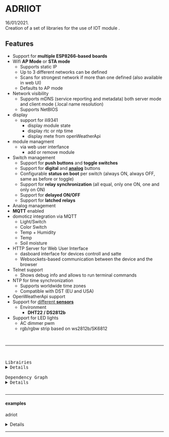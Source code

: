 
# ADRIIOT
16/01/2021.<br />
Creation of a set of libraries for the use of IOT module .<br />


## Features

* Support for **multiple ESP8266-based boards**
* Wifi **AP Mode** or **STA mode**
    * Supports static IP
    * Up to 3 different networks can be defined
    * Scans for strongest network if more than one defined (also available in web UI)
    * Defaults to AP mode 
* Network visibility
    * Supports mDNS (service reporting and metadata) both server mode and client mode (.local name resolution)
    * Supports NetBIOS 
* display 
    * support for ili9341
         * display module state
         * display rtc or ntp time
         * display mete from openWeatherApi
* module managment
    * via web user interfance 
      * add or remove module
* Switch management
    * Support for **push buttons** and **toggle switches**
    * Support for **digital** and [**analog**](https://en.wikipedia.org/wiki/Resistor_ladder) buttons
    * Configurable **status on boot** per switch (always ON, always OFF, same as before or toggle)
    * Support for **relay synchronization** (all equal, only one ON, one and only on ON)
    * Support for **delayed ON/OFF**
    * Support for **latched relays**
* Analog management
* **MQTT** enabled
* domoticz integration via MQTT
   * Light/Switch
   * Color Switch
   * Temp + Humidity
   * Temp
   * Soil moisture
* HTTP Server for Web User Interface
    * dasboard interface for devices controll and satte 
    * Websockets-based communication between the device and the browser
* Telnet support
    * Shows debug info and allows to run terminal commands
* NTP for time synchronization
    * Supports worldwide time zones
    * Compatible with DST (EU and USA)
* OpenWeatherApi support
* Support for [different **sensors**](Sensors)
    * Environment
        * **DHT22 / DS2812b**
* Support for LED lights
   * AC dimmer pwm
   * rgb/rgbw strip based on ws2812b/SK6812 


</br>
<hr>
</br>

<pre>
Librairies
<details>
ALS_espwebserver                = https://github.com/AdriLighting/ALS_espwebserver

ADRIIOT                         = https://github.com/AdriLighting/ADRIIOT
ADRIIOT_dht22                   = https://github.com/AdriLighting/ADRIIOT_dht22
ADRIIOT_DS18B20                 = https://github.com/AdriLighting/ADRIIOT_DS18B20
ADRIIOT_lightDimmer             = https://github.com/AdriLighting/ADRIIOT_lightDimmer
ADRIIOT_relay                   = https://github.com/AdriLighting/ADRIIOT_relay
ADRIIOT_RGBneo                  = https://github.com/AdriLighting/ADRIIOT_RGBneo
ADRIIOT_solMoisture             = https://github.com/AdriLighting/ADRIIOT_solMoisture

adri_tools_v2                   = https://github.com/AdriLighting/adri_tools_v2
adri_ntpTime                    = https://github.com/AdriLighting/adri_ntpTime
adri_calendar_event             = https://github.com/AdriLighting/adri_calendar_event
adri_wifiConnect                = https://github.com/AdriLighting/adri_wifiConnect
adri_timer                      = https://github.com/AdriLighting/adri_timer
adri_espwebserver               = https://github.com/AdriLighting/adri_espwebserver
adri_httparseurl                = https://github.com/AdriLighting/adri_httparseurl
adri_tft_ILI9341                = https://github.com/AdriLighting/adri_tft_ILI9341
adri_tft_ILI9341_ESP            = https://github.com/AdriLighting/adri_tft_ILI9341_ESP
adri_logger                     = https://github.com/AdriLighting/adri_logger
adri_softLogger                 = https://github.com/AdriLighting/adri_softLogger
adri_tools_v2_serialMenu        = https://github.com/AdriLighting/adri_tools_v2_serialMenu
adri_tools_v2_telnet            = https://github.com/AdriLighting/adri_tools_v2_telnet

esp8266/arduino                 = https://github.com/esp8266/Arduino/tree/master/libraries

Adafruit BusIO                  = https://github.com/adafruit/Adafruit_BusIO
Adafruit Unified Sensor         = https://github.com/adafruit/Adafruit_Sensor
JsonStreamingParser             = https://github.com/squix78/json-streaming-parser.git
TimeLib                         = https://github.com/PaulStoffregen/Time
ArduinoJson                     = https://github.com/bblanchon/ArduinoJson
WebSockets                      = https://github.com/Links2004/arduinoWebSockets
ESPAsyncTCP                     = https://github.com/me-no-dev/ESPAsyncTCP
Adafruit GFX Library            = https://github.com/adafruit/Adafruit-GFX-Library
XPT2046                         = http://github.com/spapadim/XPT2046
U8g2_for_Adafruit_GFX           = https://github.com/olikraus/U8g2_for_Adafruit_GFX
JPEGDecoder                     = https://github.com/Bodmer/JPEGDecoder
DHT sensor library              = https://github.com/adafruit/DHT-sensor-library
DallasTemperature               = https://github.com/milesburton/Arduino-Temperature-Control-Library
OneWire                         = https://github.com/PaulStoffregen/OneWire
Adafruit NeoPixel               = https://github.com/adafruit/Adafruit_NeoPixel
PubSubClient                    = https://github.com/knolleary/pubsubclient
</details>
Dependency Graph
<details>
|-- [ESP8266WiFi] 1.0
|-- [Adafruit BusIO] 1.4.1
|   |-- [Wire] 1.0
|   |-- [SPI] 1.0
|-- [Wire] 1.0
|-- [Adafruit Unified Sensor] 1.1.4
|-- [ADRIIOT] 1.0.0
|   |-- [JsonStreamingParser] 1.0.5
|   |-- [adri_tools_v2] 1.0.0
|   |   |-- [ESP8266WiFi] 1.0
|   |   |-- [LittleFS(esp8266)] 0.1.0
|   |-- [ESP8266HTTPClient] 1.2
|   |   |-- [ESP8266WiFi] 1.0
|   |-- [ESP8266WiFi] 1.0
|   |-- [adri_ntpTime] 1.0.0
|   |   |-- [TimeLib] 1.6
|   |   |-- [ESP8266WiFi] 1.0
|   |-- [adri_calendar_event] 1.0.0
|   |   |-- [TimeLib] 1.6
|   |-- [TimeLib] 1.6
|   |-- [adri_wifiConnect] 1.0.0
|   |   |-- [ESP8266WebServer] 1.0
|   |   |   |-- [ESP8266WiFi] 1.0
|   |   |-- [ESP8266WiFi] 1.0
|   |   |-- [ESP8266mDNS] 1.2
|   |   |   |-- [ESP8266WiFi] 1.0
|   |   |-- [adri_tools_v2] 1.0.0
|   |   |   |-- [ESP8266WiFi] 1.0
|   |   |   |-- [LittleFS(esp8266)] 0.1.0
|   |   |-- [LittleFS(esp8266)] 0.1.0
|   |   |-- [adri_timer] 1.0.0
|   |-- [adri_timer] 1.0.0
|   |-- [adri_espwebserver] 1.0.0
|   |   |-- [ArduinoOTA] 1.0
|   |   |   |-- [ESP8266WiFi] 1.0
|   |   |   |-- [ESP8266mDNS] 1.2
|   |   |   |   |-- [ESP8266WiFi] 1.0
|   |   |-- [ESP8266mDNS] 1.2
|   |   |   |-- [ESP8266WiFi] 1.0
|   |   |-- [ESP8266WiFi] 1.0
|   |   |-- [Hash] 1.0
|   |   |-- [ArduinoJson] 6.17.1
|   |   |-- [ESP8266HTTPClient] 1.2
|   |   |   |-- [ESP8266WiFi] 1.0
|   |   |-- [ESP8266WebServer] 1.0
|   |   |   |-- [ESP8266WiFi] 1.0
|   |   |-- [WebSockets] 2.2.1
|   |   |   |-- [ESP8266WiFi] 1.0
|   |   |   |-- [ESPAsyncTCP] 1.2.2
|   |   |   |   |-- [ESP8266WiFi] 1.0
|   |   |   |-- [Ethernet(esp8266)] 1.0.4
|   |   |   |   |-- [SPI] 1.0
|   |   |   |-- [SPI] 1.0
|   |   |   |-- [Hash] 1.0
|   |   |-- [adri_httparseurl] 1.0.0
|   |   |   |-- [adri_tools_v2] 1.0.0
|   |   |   |   |-- [ESP8266WiFi] 1.0
|   |   |   |   |-- [LittleFS(esp8266)] 0.1.0
|   |   |   |-- [ESP8266WiFi] 1.0
|   |   |   |-- [LittleFS(esp8266)] 0.1.0
|   |   |-- [LittleFS(esp8266)] 0.1.0
|   |   |-- [adri_tools_v2] 1.0.0
|   |   |   |-- [ESP8266WiFi] 1.0
|   |   |   |-- [LittleFS(esp8266)] 0.1.0
|   |-- [adri_tft_ILI9341] 1.0.0
|   |   |-- [SPI] 1.0
|   |   |-- [adri_tft_ILI9341_ESP] 1.0.1
|   |   |   |-- [Adafruit GFX Library] 1.10.2
|   |   |   |   |-- [Adafruit BusIO] 1.4.1
|   |   |   |   |   |-- [Wire] 1.0
|   |   |   |   |   |-- [SPI] 1.0
|   |   |   |   |-- [Wire] 1.0
|   |   |   |   |-- [SPI] 1.0
|   |   |   |-- [SPI] 1.0
|   |   |-- [Adafruit GFX Library] 1.10.2
|   |   |   |-- [Adafruit BusIO] 1.4.1
|   |   |   |   |-- [Wire] 1.0
|   |   |   |   |-- [SPI] 1.0
|   |   |   |-- [Wire] 1.0
|   |   |   |-- [SPI] 1.0
|   |   |-- [XPT2046] 0.1
|   |   |   |-- [SPI] 1.0
|   |   |-- [U8g2_for_Adafruit_GFX] 1.7.0
|   |   |   |-- [Adafruit GFX Library] 1.10.2
|   |   |   |   |-- [Adafruit BusIO] 1.4.1
|   |   |   |   |   |-- [Wire] 1.0
|   |   |   |   |   |-- [SPI] 1.0
|   |   |   |   |-- [Wire] 1.0
|   |   |   |   |-- [SPI] 1.0
|   |   |-- [JPEGDecoder] 1.8.0
|   |   |-- [adri_tools_v2] 1.0.0
|   |   |   |-- [ESP8266WiFi] 1.0
|   |   |   |-- [LittleFS(esp8266)] 0.1.0
|   |   |-- [ESP8266WiFi] 1.0
|   |   |-- [LittleFS(esp8266)] 0.1.0
|   |-- [Adafruit GFX Library] 1.10.2
|   |   |-- [Adafruit BusIO] 1.4.1
|   |   |   |-- [Wire] 1.0
|   |   |   |-- [SPI] 1.0
|   |   |-- [Wire] 1.0
|   |   |-- [SPI] 1.0
|   |-- [ADRIIOT_dht22] 1.0.0
|   |   |-- [ArduinoJson] 6.17.1
|   |   |-- [DHT sensor library] 1.4.1
|   |   |   |-- [Adafruit Unified Sensor] 1.1.4
|   |-- [ADRIIOT_DS18B20] 1.0.0
|   |   |-- [ArduinoJson] 6.17.1
|   |   |-- [DallasTemperature] 3.9.0
|   |   |   |-- [OneWire] 2.3.5
|   |   |-- [OneWire] 2.3.5
|   |-- [ADRIIOT_lightDimmer] 1.0.0
|   |   |-- [ArduinoJson] 6.17.1
|   |-- [ADRIIOT_relay] 1.0.0
|   |   |-- [ArduinoJson] 6.17.1
|   |-- [ADRIIOT_RGBneo] 1.0.0
|   |   |-- [Adafruit NeoPixel] 1.7.0
|   |   |-- [ArduinoJson] 6.17.1
|   |-- [ADRIIOT_solMoisture] 1.0.0
|   |   |-- [ArduinoJson] 6.17.1
|   |-- [adri_logger] 1.0.0
|   |   |-- [adri_tools_v2] 1.0.0
|   |   |   |-- [ESP8266WiFi] 1.0
|   |   |   |-- [LittleFS(esp8266)] 0.1.0
|   |   |-- [ESP8266WiFi] 1.0
|   |   |-- [LittleFS(esp8266)] 0.1.0
|   |-- [adri_softLogger] 1.0.0
|   |   |-- [adri_tools_v2] 1.0.0
|   |   |   |-- [ESP8266WiFi] 1.0
|   |   |   |-- [LittleFS(esp8266)] 0.1.0
|   |   |-- [ESP8266WiFi] 1.0
|   |   |-- [LittleFS(esp8266)] 0.1.0
|   |-- [adri_tools_v2_serialMenu] 1.0.0
|   |   |-- [adri_tools_v2] 1.0.0
|   |   |   |-- [ESP8266WiFi] 1.0
|   |   |   |-- [LittleFS(esp8266)] 0.1.0
|   |-- [adri_tools_v2_telnet] 1.0.0
|   |   |-- [adri_tools_v2_serialMenu] 1.0.0
|   |   |   |-- [adri_tools_v2] 1.0.0
|   |   |   |   |-- [ESP8266WiFi] 1.0
|   |   |   |   |-- [LittleFS(esp8266)] 0.1.0
|   |   |-- [ESP8266WiFi] 1.0
|   |-- [ALS_espwebserver] 1.0.0
|   |   |-- [adri_espwebserver] 1.0.0
|   |   |   |-- [ArduinoOTA] 1.0
|   |   |   |   |-- [ESP8266WiFi] 1.0
|   |   |   |   |-- [ESP8266mDNS] 1.2
|   |   |   |   |   |-- [ESP8266WiFi] 1.0
|   |   |   |-- [ESP8266mDNS] 1.2
|   |   |   |   |-- [ESP8266WiFi] 1.0
|   |   |   |-- [ESP8266WiFi] 1.0
|   |   |   |-- [Hash] 1.0
|   |   |   |-- [ArduinoJson] 6.17.1
|   |   |   |-- [ESP8266HTTPClient] 1.2
|   |   |   |   |-- [ESP8266WiFi] 1.0
|   |   |   |-- [ESP8266WebServer] 1.0
|   |   |   |   |-- [ESP8266WiFi] 1.0
|   |   |   |-- [WebSockets] 2.2.1
|   |   |   |   |-- [ESP8266WiFi] 1.0
|   |   |   |   |-- [ESPAsyncTCP] 1.2.2
|   |   |   |   |   |-- [ESP8266WiFi] 1.0
|   |   |   |   |-- [Ethernet(esp8266)] 1.0.4
|   |   |   |   |   |-- [SPI] 1.0
|   |   |   |   |-- [SPI] 1.0
|   |   |   |   |-- [Hash] 1.0
|   |   |   |-- [adri_httparseurl] 1.0.0
|   |   |   |   |-- [adri_tools_v2] 1.0.0
|   |   |   |   |   |-- [ESP8266WiFi] 1.0
|   |   |   |   |   |-- [LittleFS(esp8266)] 0.1.0
|   |   |   |   |-- [ESP8266WiFi] 1.0
|   |   |   |   |-- [LittleFS(esp8266)] 0.1.0
|   |   |   |-- [LittleFS(esp8266)] 0.1.0
|   |   |   |-- [adri_tools_v2] 1.0.0
|   |   |   |   |-- [ESP8266WiFi] 1.0
|   |   |   |   |-- [LittleFS(esp8266)] 0.1.0
|   |-- [ArduinoJson] 6.17.1
|   |-- [PubSubClient] 2.8</details>
</pre>

<hr>

#### examples

adriot
<details>
platformio.ini
<details>
<pre>
[env:nodemcuv2]
platform=espressif8266
board=nodemcuv2
framework=arduino
lib_deps=adri_tools_v2_serialMenu, Json Streaming Parser, Adafruit BusIO, Wire, Adafruit Unified Sensor
lib_ignore=WiFi101
board_build.filesystem=littlefs
board_build.ldscript=eagle.flash.4m3m.ld
lib_extra_dirs= ${env.lib_extra_dirs}
upload_speed=921600
[platformio]
src_dir= ${env.src_dir}

</pre>
</details>
<pre>
Librairies
<details>
ALS_espwebserver                = https://github.com/AdriLighting/ALS_espwebserver

ADRIIOT                         = https://github.com/AdriLighting/ADRIIOT
ADRIIOT_dht22                   = https://github.com/AdriLighting/ADRIIOT_dht22
ADRIIOT_DS18B20                 = https://github.com/AdriLighting/ADRIIOT_DS18B20
ADRIIOT_lightDimmer             = https://github.com/AdriLighting/ADRIIOT_lightDimmer
ADRIIOT_relay                   = https://github.com/AdriLighting/ADRIIOT_relay
ADRIIOT_RGBneo                  = https://github.com/AdriLighting/ADRIIOT_RGBneo
ADRIIOT_solMoisture             = https://github.com/AdriLighting/ADRIIOT_solMoisture

adri_tools_v2_serialMenu        = https://github.com/AdriLighting/adri_tools_v2_serialMenu
adri_tools_v2                   = https://github.com/AdriLighting/adri_tools_v2
adri_ntpTime                    = https://github.com/AdriLighting/adri_ntpTime
adri_calendar_event             = https://github.com/AdriLighting/adri_calendar_event
adri_wifiConnect                = https://github.com/AdriLighting/adri_wifiConnect
adri_timer                      = https://github.com/AdriLighting/adri_timer
adri_espwebserver               = https://github.com/AdriLighting/adri_espwebserver
adri_httparseurl                = https://github.com/AdriLighting/adri_httparseurl
adri_tft_ILI9341                = https://github.com/AdriLighting/adri_tft_ILI9341
adri_tft_ILI9341_ESP            = https://github.com/AdriLighting/adri_tft_ILI9341_ESP
adri_logger                     = https://github.com/AdriLighting/adri_logger
adri_softLogger                 = https://github.com/AdriLighting/adri_softLogger
adri_tools_v2_telnet            = https://github.com/AdriLighting/adri_tools_v2_telnet

esp8266/arduino                 = https://github.com/esp8266/Arduino/tree/master/libraries

Adafruit BusIO                  = https://github.com/adafruit/Adafruit_BusIO
Adafruit Unified Sensor         = https://github.com/adafruit/Adafruit_Sensor
JsonStreamingParser             = https://github.com/squix78/json-streaming-parser.git
TimeLib                         = https://github.com/PaulStoffregen/Time
ArduinoJson                     = https://github.com/bblanchon/ArduinoJson
WebSockets                      = https://github.com/Links2004/arduinoWebSockets
ESPAsyncTCP                     = https://github.com/me-no-dev/ESPAsyncTCP
Adafruit GFX Library            = https://github.com/adafruit/Adafruit-GFX-Library
XPT2046                         = http://github.com/spapadim/XPT2046
U8g2_for_Adafruit_GFX           = https://github.com/olikraus/U8g2_for_Adafruit_GFX
JPEGDecoder                     = https://github.com/Bodmer/JPEGDecoder
DHT sensor library              = https://github.com/adafruit/DHT-sensor-library
DallasTemperature               = https://github.com/milesburton/Arduino-Temperature-Control-Library
OneWire                         = https://github.com/PaulStoffregen/OneWire
Adafruit NeoPixel               = https://github.com/adafruit/Adafruit_NeoPixel
PubSubClient                    = https://github.com/knolleary/pubsubclient
</details>
Dependency Graph
<details>
|-- [adri_tools_v2_serialMenu] 1.0.0
|   |-- [adri_tools_v2] 1.0.0
|   |   |-- [ESP8266WiFi] 1.0
|   |   |-- [LittleFS(esp8266)] 0.1.0
|-- [Adafruit BusIO] 1.4.1
|   |-- [Wire] 1.0
|   |-- [SPI] 1.0
|-- [Wire] 1.0
|-- [Adafruit Unified Sensor] 1.1.4
|-- [ADRIIOT] 1.0.0
|   |-- [JsonStreamingParser] 1.0.5
|   |-- [adri_tools_v2] 1.0.0
|   |   |-- [ESP8266WiFi] 1.0
|   |   |-- [LittleFS(esp8266)] 0.1.0
|   |-- [ESP8266HTTPClient] 1.2
|   |   |-- [ESP8266WiFi] 1.0
|   |-- [ESP8266WiFi] 1.0
|   |-- [adri_ntpTime] 1.0.0
|   |   |-- [TimeLib] 1.6
|   |   |-- [ESP8266WiFi] 1.0
|   |-- [adri_calendar_event] 1.0.0
|   |   |-- [TimeLib] 1.6
|   |-- [TimeLib] 1.6
|   |-- [adri_wifiConnect] 1.0.0
|   |   |-- [ESP8266WebServer] 1.0
|   |   |   |-- [ESP8266WiFi] 1.0
|   |   |-- [ESP8266WiFi] 1.0
|   |   |-- [ESP8266mDNS] 1.2
|   |   |   |-- [ESP8266WiFi] 1.0
|   |   |-- [adri_tools_v2] 1.0.0
|   |   |   |-- [ESP8266WiFi] 1.0
|   |   |   |-- [LittleFS(esp8266)] 0.1.0
|   |   |-- [LittleFS(esp8266)] 0.1.0
|   |   |-- [adri_timer] 1.0.0
|   |-- [adri_timer] 1.0.0
|   |-- [adri_espwebserver] 1.0.0
|   |   |-- [ArduinoOTA] 1.0
|   |   |   |-- [ESP8266WiFi] 1.0
|   |   |   |-- [ESP8266mDNS] 1.2
|   |   |   |   |-- [ESP8266WiFi] 1.0
|   |   |-- [ESP8266mDNS] 1.2
|   |   |   |-- [ESP8266WiFi] 1.0
|   |   |-- [ESP8266WiFi] 1.0
|   |   |-- [Hash] 1.0
|   |   |-- [ArduinoJson] 6.17.1
|   |   |-- [ESP8266HTTPClient] 1.2
|   |   |   |-- [ESP8266WiFi] 1.0
|   |   |-- [ESP8266WebServer] 1.0
|   |   |   |-- [ESP8266WiFi] 1.0
|   |   |-- [WebSockets] 2.2.1
|   |   |   |-- [ESP8266WiFi] 1.0
|   |   |   |-- [ESPAsyncTCP] 1.2.2
|   |   |   |   |-- [ESP8266WiFi] 1.0
|   |   |   |-- [Ethernet(esp8266)] 1.0.4
|   |   |   |   |-- [SPI] 1.0
|   |   |   |-- [SPI] 1.0
|   |   |   |-- [Hash] 1.0
|   |   |-- [adri_httparseurl] 1.0.0
|   |   |   |-- [adri_tools_v2] 1.0.0
|   |   |   |   |-- [ESP8266WiFi] 1.0
|   |   |   |   |-- [LittleFS(esp8266)] 0.1.0
|   |   |   |-- [ESP8266WiFi] 1.0
|   |   |   |-- [LittleFS(esp8266)] 0.1.0
|   |   |-- [LittleFS(esp8266)] 0.1.0
|   |   |-- [adri_tools_v2] 1.0.0
|   |   |   |-- [ESP8266WiFi] 1.0
|   |   |   |-- [LittleFS(esp8266)] 0.1.0
|   |-- [adri_tft_ILI9341] 1.0.0
|   |   |-- [SPI] 1.0
|   |   |-- [adri_tft_ILI9341_ESP] 1.0.1
|   |   |   |-- [Adafruit GFX Library] 1.10.2
|   |   |   |   |-- [Adafruit BusIO] 1.4.1
|   |   |   |   |   |-- [Wire] 1.0
|   |   |   |   |   |-- [SPI] 1.0
|   |   |   |   |-- [Wire] 1.0
|   |   |   |   |-- [SPI] 1.0
|   |   |   |-- [SPI] 1.0
|   |   |-- [Adafruit GFX Library] 1.10.2
|   |   |   |-- [Adafruit BusIO] 1.4.1
|   |   |   |   |-- [Wire] 1.0
|   |   |   |   |-- [SPI] 1.0
|   |   |   |-- [Wire] 1.0
|   |   |   |-- [SPI] 1.0
|   |   |-- [XPT2046] 0.1
|   |   |   |-- [SPI] 1.0
|   |   |-- [U8g2_for_Adafruit_GFX] 1.7.0
|   |   |   |-- [Adafruit GFX Library] 1.10.2
|   |   |   |   |-- [Adafruit BusIO] 1.4.1
|   |   |   |   |   |-- [Wire] 1.0
|   |   |   |   |   |-- [SPI] 1.0
|   |   |   |   |-- [Wire] 1.0
|   |   |   |   |-- [SPI] 1.0
|   |   |-- [JPEGDecoder] 1.8.0
|   |   |-- [adri_tools_v2] 1.0.0
|   |   |   |-- [ESP8266WiFi] 1.0
|   |   |   |-- [LittleFS(esp8266)] 0.1.0
|   |   |-- [ESP8266WiFi] 1.0
|   |   |-- [LittleFS(esp8266)] 0.1.0
|   |-- [Adafruit GFX Library] 1.10.2
|   |   |-- [Adafruit BusIO] 1.4.1
|   |   |   |-- [Wire] 1.0
|   |   |   |-- [SPI] 1.0
|   |   |-- [Wire] 1.0
|   |   |-- [SPI] 1.0
|   |-- [ADRIIOT_dht22] 1.0.0
|   |   |-- [ArduinoJson] 6.17.1
|   |   |-- [DHT sensor library] 1.4.1
|   |   |   |-- [Adafruit Unified Sensor] 1.1.4
|   |-- [ADRIIOT_DS18B20] 1.0.0
|   |   |-- [ArduinoJson] 6.17.1
|   |   |-- [DallasTemperature] 3.9.0
|   |   |   |-- [OneWire] 2.3.5
|   |   |-- [OneWire] 2.3.5
|   |-- [ADRIIOT_lightDimmer] 1.0.0
|   |   |-- [ArduinoJson] 6.17.1
|   |-- [ADRIIOT_relay] 1.0.0
|   |   |-- [ArduinoJson] 6.17.1
|   |-- [ADRIIOT_RGBneo] 1.0.0
|   |   |-- [Adafruit NeoPixel] 1.7.0
|   |   |-- [ArduinoJson] 6.17.1
|   |-- [ADRIIOT_solMoisture] 1.0.0
|   |   |-- [ArduinoJson] 6.17.1
|   |-- [adri_logger] 1.0.0
|   |   |-- [adri_tools_v2] 1.0.0
|   |   |   |-- [ESP8266WiFi] 1.0
|   |   |   |-- [LittleFS(esp8266)] 0.1.0
|   |   |-- [ESP8266WiFi] 1.0
|   |   |-- [LittleFS(esp8266)] 0.1.0
|   |-- [adri_softLogger] 1.0.0
|   |   |-- [adri_tools_v2] 1.0.0
|   |   |   |-- [ESP8266WiFi] 1.0
|   |   |   |-- [LittleFS(esp8266)] 0.1.0
|   |   |-- [ESP8266WiFi] 1.0
|   |   |-- [LittleFS(esp8266)] 0.1.0
|   |-- [adri_tools_v2_serialMenu] 1.0.0
|   |   |-- [adri_tools_v2] 1.0.0
|   |   |   |-- [ESP8266WiFi] 1.0
|   |   |   |-- [LittleFS(esp8266)] 0.1.0
|   |-- [adri_tools_v2_telnet] 1.0.0
|   |   |-- [adri_tools_v2_serialMenu] 1.0.0
|   |   |   |-- [adri_tools_v2] 1.0.0
|   |   |   |   |-- [ESP8266WiFi] 1.0
|   |   |   |   |-- [LittleFS(esp8266)] 0.1.0
|   |   |-- [ESP8266WiFi] 1.0
|   |-- [ALS_espwebserver] 1.0.0
|   |   |-- [adri_espwebserver] 1.0.0
|   |   |   |-- [ArduinoOTA] 1.0
|   |   |   |   |-- [ESP8266WiFi] 1.0
|   |   |   |   |-- [ESP8266mDNS] 1.2
|   |   |   |   |   |-- [ESP8266WiFi] 1.0
|   |   |   |-- [ESP8266mDNS] 1.2
|   |   |   |   |-- [ESP8266WiFi] 1.0
|   |   |   |-- [ESP8266WiFi] 1.0
|   |   |   |-- [Hash] 1.0
|   |   |   |-- [ArduinoJson] 6.17.1
|   |   |   |-- [ESP8266HTTPClient] 1.2
|   |   |   |   |-- [ESP8266WiFi] 1.0
|   |   |   |-- [ESP8266WebServer] 1.0
|   |   |   |   |-- [ESP8266WiFi] 1.0
|   |   |   |-- [WebSockets] 2.2.1
|   |   |   |   |-- [ESP8266WiFi] 1.0
|   |   |   |   |-- [ESPAsyncTCP] 1.2.2
|   |   |   |   |   |-- [ESP8266WiFi] 1.0
|   |   |   |   |-- [Ethernet(esp8266)] 1.0.4
|   |   |   |   |   |-- [SPI] 1.0
|   |   |   |   |-- [SPI] 1.0
|   |   |   |   |-- [Hash] 1.0
|   |   |   |-- [adri_httparseurl] 1.0.0
|   |   |   |   |-- [adri_tools_v2] 1.0.0
|   |   |   |   |   |-- [ESP8266WiFi] 1.0
|   |   |   |   |   |-- [LittleFS(esp8266)] 0.1.0
|   |   |   |   |-- [ESP8266WiFi] 1.0
|   |   |   |   |-- [LittleFS(esp8266)] 0.1.0
|   |   |   |-- [LittleFS(esp8266)] 0.1.0
|   |   |   |-- [adri_tools_v2] 1.0.0
|   |   |   |   |-- [ESP8266WiFi] 1.0
|   |   |   |   |-- [LittleFS(esp8266)] 0.1.0
|   |-- [ArduinoJson] 6.17.1
|   |-- [PubSubClient] 2.8</details>
</pre>

</details>
<hr>
